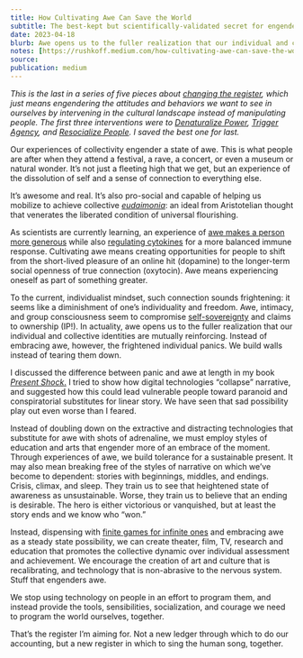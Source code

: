 ```yaml
---
title: How Cultivating Awe Can Save the World
subtitle: The best-kept but scientifically-validated secret for engendering generosity
date: 2023-04-18
blurb: Awe opens us to the fuller realization that our individual and collective identities are mutually reinforcing
notes: [https://rushkoff.medium.com/how-cultivating-awe-can-save-the-world-4017cf54f4b5](https://rushkoff.medium.com/how-cultivating-awe-can-save-the-world-4017cf54f4b5 https://rushkoff.medium.com/how-cultivating-awe-can-save-the-world-4017cf54f4b5)
source: 
publication: medium
---
```


_This is the last in a series of five pieces about_ [_changing the register_](https://medium.com/@rushkoff/dont-get-people-to-do-anything-9d59a1cf29a0)_, which just means engendering the attitudes and behaviors we want to see in ourselves by intervening in the cultural landscape instead of manipulating people. The first three interventions were to_ [_Denaturalize Power_](https://medium.com/@rushkoff/if-it-aint-real-don-t-fix-it-c080b27f82c5)_,_ [_Trigger Agency_](https://medium.com/@rushkoff/everything-is-up-for-discussion-94cb071e2950)_, and_ [_Resocialize People_](https://medium.com/p/38f472e75d70/edit)_. I saved the best one for last._

Our experiences of collectivity engender a state of awe. This is what people are after when they attend a festival, a rave, a concert, or even a museum or natural wonder. It’s not just a fleeting high that we get, but an experience of the dissolution of self and a sense of connection to everything else.

It’s awesome and real. It’s also pro-social and capable of helping us mobilize to achieve collective [_eudaimonia_](https://en.wikipedia.org/wiki/Eudaimonia): an ideal from Aristotelian thought that venerates the liberated condition of universal flourishing.

As scientists are currently learning, an experience of [awe makes a person more generous](https://greatergood.berkeley.edu/article/item/eight_reasons_why_awe_makes_your_life_better) while also [regulating cytokines](https://www.sciencedaily.com/releases/2015/02/150203133237.htm) for a more balanced immune response. Cultivating awe means creating opportunities for people to shift from the short-lived pleasure of an online hit (dopamine) to the longer-term social openness of true connection (oxytocin). Awe means experiencing oneself as part of something greater.

To the current, individualist mindset, such connection sounds frightening: it seems like a diminishment of one’s individuality and freedom. Awe, intimacy, and group consciousness seem to compromise [self-sovereignty](https://en.wikipedia.org/wiki/The_Sovereign_Individual) and claims to ownership (IP!). In actuality, awe opens us to the fuller realization that our individual and collective identities are mutually reinforcing. Instead of embracing awe, however, the frightened individual panics. We build walls instead of tearing them down.

I discussed the difference between panic and awe at length in my book [_Present Shock_.](https://en.wikipedia.org/wiki/Present_Shock:_When_Everything_Happens_Now) I tried to show how digital technologies “collapse” narrative, and suggested how this could lead vulnerable people toward paranoid and conspiratorial substitutes for linear story. We have seen that sad possibility play out even worse than I feared.

Instead of doubling down on the extractive and distracting technologies that substitute for awe with shots of adrenaline, we must employ styles of education and arts that engender more of an embrace of the moment. Through experiences of awe, we build tolerance for a sustainable present. It may also mean breaking free of the styles of narrative on which we’ve become to dependent: stories with beginnings, middles, and endings. Crisis, climax, and sleep. They train us to see that heightened state of awareness as unsustainable. Worse, they train us to believe that an ending is desirable. The hero is either victorious or vanquished, but at least the story ends and we know who “won.”

Instead, dispensing with [finite games for infinite ones](https://en.wikipedia.org/wiki/Finite_and_Infinite_Games) and embracing awe as a steady state possibility, we can create theater, film, TV, research and education that promotes the collective dynamic over individual assessment and achievement. We encourage the creation of art and culture that is recalibrating, and technology that is non-abrasive to the nervous system. Stuff that engenders awe.

We stop using technology on people in an effort to program them, and instead provide the tools, sensibilities, socialization, and courage we need to program the world ourselves, together.

That’s the register I’m aiming for. Not a new ledger through which to do our accounting, but a new register in which to sing the human song, together.
